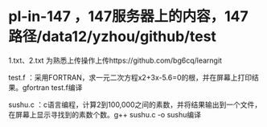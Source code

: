 # pl-in-147 ，147服务器上的内容，147路径/data12/yzhou/github/test

1.txt、2.txt 为熟悉上传操作上传https://github.com/bg6cq/learngit

test.f    ：采用FORTRAN，求一元二次方程x2+3x-5.6=0的根，并在屏幕上打印结果。gfortran test.f编译

sushu.c   ：c语言编程，计算2到100,000之间的素数，并将结果输出到一个文件，在屏幕上显示寻找到的素数个数。g++ sushu.c -o sushu编译
